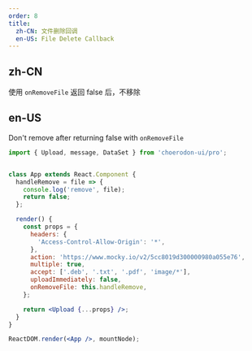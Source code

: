 ```yaml
---
order: 8
title:
  zh-CN: 文件删除回调
  en-US: File Delete Callback
---
```


## zh-CN

使用 `onRemoveFile` 返回 false 后，不移除

## en-US

Don't remove after returning false with `onRemoveFile`

```jsx
import { Upload, message, DataSet } from 'choerodon-ui/pro';


class App extends React.Component {
  handleRemove = file => {
    console.log('remove', file);
    return false;
  };

  render() {
    const props = {
      headers: {
        'Access-Control-Allow-Origin': '*',
      },
      action: 'https://www.mocky.io/v2/5cc8019d300000980a055e76',
      multiple: true,
      accept: ['.deb', '.txt', '.pdf', 'image/*'],
      uploadImmediately: false,
      onRemoveFile: this.handleRemove,
    };

    return <Upload {...props} />;
  }
}

ReactDOM.render(<App />, mountNode);
```
